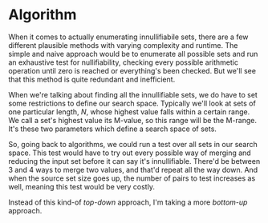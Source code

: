 # Algorithm

When it comes to actually enumerating innullifiabile sets, there are a
few different plausible methods with varying complexity and runtime. The
simple and naive approach would be to enumerate all possible sets and
run an exhaustive test for nullifiability, checking every possible
arithmetic operation until zero is reached or everything's been checked.
But we'll see that this method is quite redundant and inefficient.

When we're talking about finding all the innullifiable sets, we do have
to set some restrictions to define our search space. Typically we'll
look at sets of one particular length, $`N`$, whose highest value falls
within a certain range. We call a set's highest value its M-value, so
this range will be the M-range. It's these two parameters which define
a search space of sets.

So, going back to algorithms, we could run a test over all sets in our
search space. This test would have to try out every possible way of
merging and reducing the input set before it can say it's innullifiable.
There'd be between 3 and 4 ways to merge two values, and that'd repeat
all the way down. And when the source set size goes up, the number of
pairs to test increases as well, meaning this test would be very costly.

Instead of this kind-of *top-down* approach, I'm taking a more
*bottom-up* approach.
